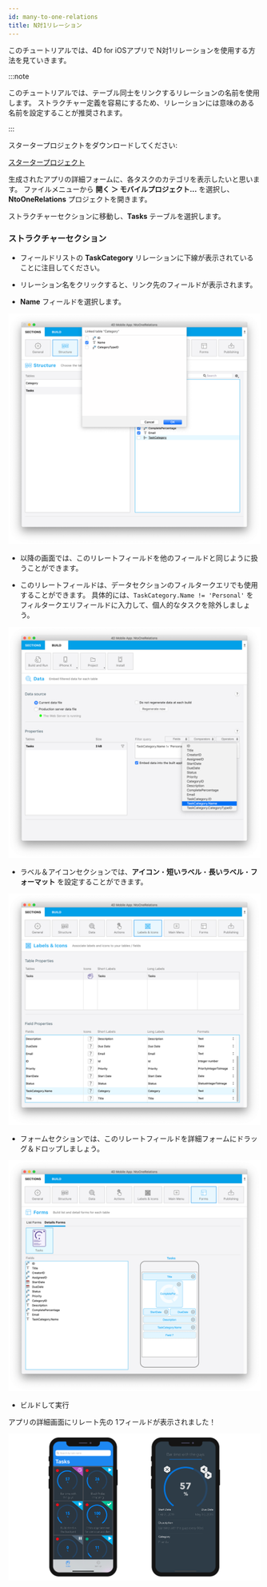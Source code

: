 ```yaml
---
id: many-to-one-relations
title: N対1リレーション
---
```



このチュートリアルでは、4D for iOSアプリで N対1リレーションを使用する方法を見ていきます。

:::note

このチュートリアルでは、テーブル同士をリンクするリレーションの名前を使用します。 ストラクチャー定義を容易にするため、リレーションには意味のある名前を設定することが推奨されます。

:::

スタータープロジェクトをダウンロードしてください:

<div className="center-button">
<a className="button button--primary" href="https://github.com/4d-go-mobile/tutorial-ManyToOneRelations/releases/latest/download/tutorial-ManyToOneRelations.zip">スタータープロジェクト</a>
</div>

生成されたアプリの詳細フォームに、各タスクのカテゴリを表示したいと思います。 ファイルメニューから **開く ＞ モバイルプロジェクト...** を選択し、**NtoOneRelations** プロジェクトを開きます。

ストラクチャーセクションに移動し、**Tasks** テーブルを選択します。

### ストラクチャーセクション

* フィールドリストの **TaskCategory** リレーションに下線が表示されていることに注目してください。

* リレーション名をクリックすると、リンク先のフィールドが表示されます。

* **Name** フィールドを選択します。

![ストラクチャーセクションでリンクを選択する](img/select-link-from-structure.png)

* 以降の画面では、このリレートフィールドを他のフィールドと同じように扱うことができます。

* このリレートフィールドは、データセクションのフィルタークエリでも使用することができます。 具体的には、`TaskCategory.Name != 'Personal'` をフィルタークエリフィールドに入力して、個人的なタスクを除外しましょう。

 ![データセクションに表示されたリレートフィールド](img/Related-field-from-Data-section.png)

* ラベル＆アイコンセクションでは、**アイコン**・**短いラベル**・**長いラベル**・**フォーマット** を設定することができます。

![ラベル＆アイコンセクションに表示されたリレートフィールド](img/related-field-from-labels-icons.png)

* フォームセクションでは、このリレートフィールドを詳細フォームにドラッグ＆ドロップしましょう。

![フォームセクションに表示されたリレートフィールド](img/related-field-forms.png)

* ビルドして実行

アプリの詳細画面にリレート先の 1フィールドが表示されました！

![フォームセクションに表示されたリレートフィールド](img/final-result-n-to-one-relations.png)

